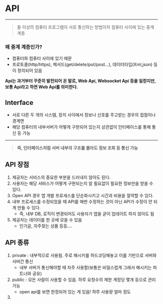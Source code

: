 # API
<hr>

> 둘 이상의 컴퓨터 프로그램이 서로 통신하는 방법이자 컴퓨터 사이에 있는 중계 계층

### 왜 중계 계층인가?    
- 컴퓨터와 컴퓨터 사이에 있기 때문    
- 프로토콜(http/https), 메서드(get/delete/put/post...), 데이터타입(Xml,json) 등이 정의되어 있음

**Api는 과거부터 꾸준히 발전되어 온 말로, Web Api, Websocket Api 등을 일컫지만, 보통 Api라고 하면 Web Api를 의미한다.**

## Interface
- 서로 다른 두 개의 시스템, 장치 사이에서 정보나 신호를 주고받는 경우의 접점이나 경계면
- 해당 컴퓨터의 내부서버가 어떻게 구현되어 있는지 상관없이 인터페이스를 통해 통신 등 가능
<hr/>

> **즉, 인터페이스처럼 서버 내부의 구조를 몰라도 정보 조회 등 통신 가능**


## API 장점

1. 제공자는 서비스의 중요한 부분을 드러내지 않아도 된다.
2. 사용자는 해당 서비스가 어떻게 구현되는지 알 필요없이 필요한 정보만을 받을 수 있다.
3. Open API 경우 앱 개발 프로세스를 단순화시키고 시간과 비용을 절약할 수 있다. 
4. 내부 프로세스를 수정되었을 때 API를 매번 수정하는 것이 아닌 API가 수정이 안 되게 만들 수 있다.
   + 즉, 내부 DB, 로직이 변경되어도 사용자가 앱을 굳이 업데이트 하지 않아도 됨
5. 제공자는 데이터를 한 곳에 모을 수 있음
   + 인기글, 자주찾는 상품 등등....


## API 종류
1. private : 내부적으로 사용됨. 주로 해시키를 하드코딩해놓고 이를 기반으로 서버와 서버간 통신
   + 내부 서버가 통신해야할 때 자주 사용함(보통은 비밀스럽게 그래서 해시키는 파트너와 공유)
2. public : 모든 사람이 사용할 수 있음. 하루 요청수의 제한 계정당 몇개 등으로 관리 가능
    + open api를 보면 한정되어 있는 게 있음! 하루 사용량 얼마 정도
3. 